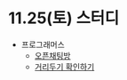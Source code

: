 # 11.25(토) 스터디

- 프로그래머스
  - [오픈채팅방](https://school.programmers.co.kr/learn/courses/30/lessons/42888)
  - [거리두기 확인하기](https://school.programmers.co.kr/learn/courses/30/lessons/81302)